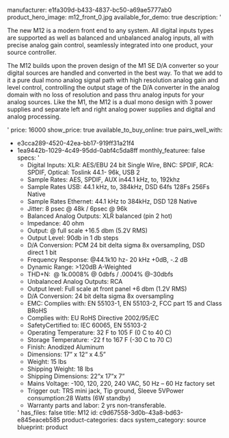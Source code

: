 manufacturer: e1fa309d-b433-4837-bc50-a69ae5777ab0
product_hero_image: m12_front_0.jpg
available_for_demo: true
description: '<p>The new M12 is a modern front end to any system. All digital inputs types are supported as well as balanced and unbalanced analog inputs, all with precise analog gain control, seamlessly integrated into one product, your source controller.</p><p>The M12 builds upon the proven design of the M1 SE D/A converter so your digital sources are handled and converted in the best way. To that we add to it a pure dual mono analog signal path with high resolution analog gain and level control, controlling the output stage of the D/A converter in the analog domain with no loss of resolution and pass thru analog inputs for your analog sources. Like the M1, the M12 is a dual mono design with 3 power supplies and separate left and right analog power supplies and digital and analog processing.</p>'
price: 16000
show_price: true
available_to_buy_online: true
pairs_well_with:
  - e3cca289-4520-42ea-bb17-919ff31a21f4
  - 1ea9442b-1029-4c49-95dd-0abf4c5da8ff
monthly_featuree: false
specs: '<ul><li>Digital Inputs: XLR: AES/EBU 24 bit Single Wire, BNC: SPDIF, RCA: SPDIF, Optical: Toslink 44.1- 96k, USB 2<br></li><li>Sample Rates: AES, SPDIF, AUX in44.1 kHz, to, 192khz<br></li><li>Sample Rates USB: 44.1 kHz, to, 384kHz, DSD 64fs 128Fs 256Fs Native<br></li><li>Sample Rates Ethernet: 44.1 kHz to 384kHz, DSD 128 Native<br></li><li>Jitter: 8 psec @ 48k / 6psec @ 96k<br></li><li>Balanced Analog Outputs: XLR balanced (pin 2 hot)<br></li><li>Impedance: 40 ohm<br></li><li>Output: @ full scale +16.5 dbm (5.2V RMS)<br></li><li>Output Level: 90db in 1 db steps<br></li><li>D/A Conversion: PCM 24 bit delta sigma 8x oversampling, DSD direct 1 bit<br></li><li>Frequency Response: @44.1k10 hz- 20 kHz +0dB, -.2 dB<br></li><li>Dynamic Range: &gt;120dB A-Weighted<br></li><li>THD+N: &nbsp;@ 1k.0008% @ 0dbfs / .0004% @-30dbfs<br></li><li>Unbalanced Analog Outputs: RCA<br></li><li>Output level: Full scale at front panel +6 dbm (1.2V RMS)<br></li><li>D/A Conversion: 24 bit delta sigma 8x oversampling<br></li><li>EMC: Complies with: EN 55103-1, EN 55103-2, FCC part 15 and Class BRoHS<br></li><li>Complies with: EU RoHS Directive 2002/95/EC<br></li><li>SafetyCertified to: IEC 60065, EN 55103-2<br></li><li>Operating Temperature: 32 F to 105 F (0 C to 40 C)<br></li><li>Storage Temperature: -22 f to 167 F (-30 C to 70 C)<br></li><li>Finish: Anodized Aluminum<br></li><li>Dimensions: 17” x 12“ x 4.5”<br></li><li>Weight: 15 lbs<br></li><li>Shipping Weight: 18 lbs<br></li><li>Shipping Dimensions: 22”x 17”x 7”<br></li><li>Mains Voltage: -100, 120, 220, 240 VAC, 50 Hz – 60 Hz factory set<br></li><li>Trigger out: TRS mini jack, Tip ground, Sleeve 5VPower consumption:28 Watts (6W standby)<br></li><li>Warranty parts and labor: 2 yrs non-transferable.<br></li></ul>'
has_files: false
title: M12
id: c9d67558-3d0b-43a8-bd63-e845eaceb585
product-categories: dacs
system_category: source
blueprint: product
